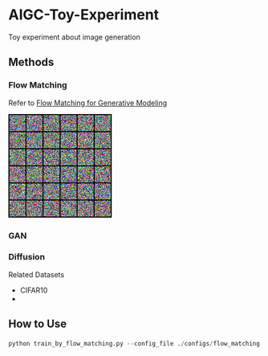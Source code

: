 # AIGC-Toy-Experiment

Toy experiment about image generation

## Methods

### Flow Matching

Refer to [Flow Matching for Generative Modeling](https://arxiv.org/abs/2210.02747)

![flow_matching_cifar10](image/flow_matching_cifar10.gif "FM")

### GAN

### Diffusion

Related Datasets

* CIFAR10
* 

## How to Use

```python
python train_by_flow_matching.py --config_file ./configs/flow_matching.yaml
```
